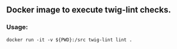 ## Docker image to execute twig-lint checks.

### Usage:
```
docker run -it -v ${PWD}:/src twig-lint lint .
```